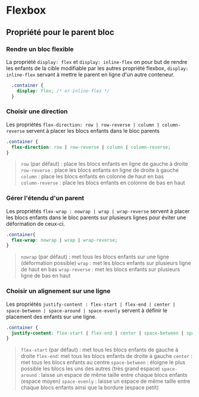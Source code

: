 # Flexbox

## Propriété pour le parent bloc

### Rendre un bloc flexible

La propriété `display: flex` et `display: inline-flex` on pour but de rendre les enfants de la cible modifiable par les autres propriété flexbox, `display: inline-flex` servant à mettre le parent en ligne d'un autre conteneur.

```css
  .container {
    display: flex; /* or inline-flex */
  }
```

### Choisir une direction

Les propriétés `flex-direction: row | row-reverse | column | column-reverse` servent à placer les blocs enfants dans le bloc parents

```css
.container {
  flex-direction: row | row-reverse | column | column-reverse;
}
```

> `row` (par défaut) : place les blocs enfants en ligne de gauche à droite  
> `row-reverse` : place les blocs enfants en ligne de droite à gauche  
> `column` : place les blocs enfants en colonne de haut en bas  
> `column-reverse` : place les blocs enfants en colonne de bas en haut  

### Gérer l'étendu d'un parent

Les propriétés `flex-wrap : nowrap | wrap | wrap-reverse` servent à placer les blocs enfants dans le bloc parents sur plusieurs lignes pour éviter une déformation de ceux-ci.

```css
.container{
  flex-wrap: nowrap | wrap | wrap-reverse;
}
```

> `nowrap` (par défaut) : met tous les blocs enfants sur une ligne (déformation possible)
> `wrap` : met les blocs enfants sur plusieurs ligne de haut en bas
> `wrap-reverse` : met les blocs enfants sur plusieurs ligne de bas en haut

### Choisir un alignement sur une ligne

Les propriétés `justify-content : flex-start | flex-end | center | space-between | space-around | space-evenly` servent à définir le placement des enfants sur une ligne.

```css
.container {
  justify-content: flex-start | flex-end | center | space-between | space-around | space-evenly;
}
```

> `flex-start` (par défaut) : met tous les blocs enfants de gauche à droite
> `flex-end`: met tous les blocs enfants de droite à gauche
> `center` : met tous les blocs enfants au centre
> `space-between` : éloigne le plus possible les blocs les uns des autres (très grand espace)
> `space-around` : laisse un espace de même taille entre chaque blocs enfants (espace moyen)
> `space-evenly` : laisse un espace de même taille entre chaque blocs enfants ainsi que la bordure (espace petit)
